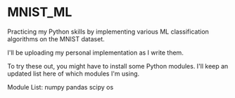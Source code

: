 # MNIST_ML
Practicing my Python skills by implementing various ML classification algorithms on the MNIST dataset.

I'll be uploading my personal implementation as I write them.

To try these out, you might have to install some Python modules. I'll keep an updated list here of which modules I'm using.

Module List:
numpy
pandas
scipy
os
